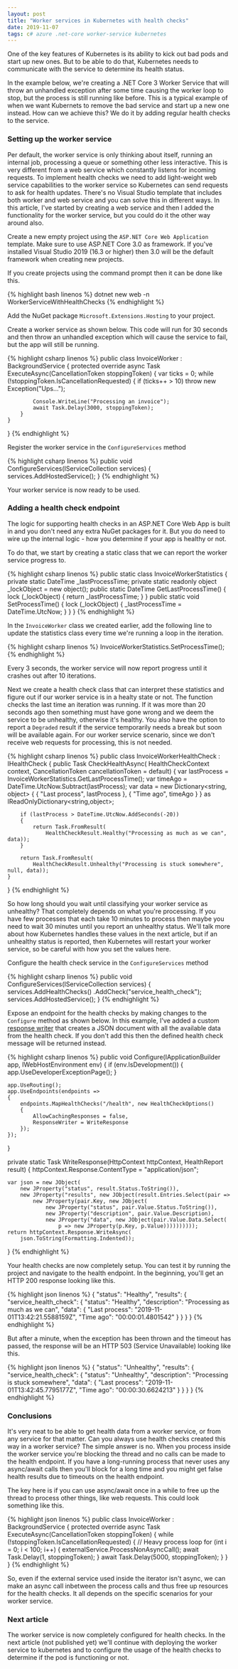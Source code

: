 ```yaml
---
layout: post
title: "Worker services in Kubernetes with health checks"
date: 2019-11-07
tags: c# azure .net-core worker-service kubernetes
---
```


<p class="intro"><span class="dropcap">O</span>ne of the key features of Kubernetes is its ability to kick out bad pods and start up new ones. But to be able to do that, Kubernetes needs to communicate with the service to determine its health status.</p>

In the example below, we're creating a .NET Core 3 Worker Service that will throw an unhandled exception after some time causing the worker loop to stop, but the process is still running like before. This is a typical example of when we want Kubernets to remove the bad service and start up a new one instead. How can we achieve this? We do it by adding regular health checks to the service.

### Setting up the worker service

Per default, the worker service is only thinking about itself, running an internal job, processing a queue or something other less interactive. This is very different from a web service which constantly listens for incoming requests. To implement health checks we need to add light-weight web service capabilities to the worker service so Kubernetes can send requests to ask for health updates. There's no Visual Studio template that includes both worker and web service and you can solve this in different ways. In this article, I've started by creating a web service and then I added the functionality for the worker service, but you could do it the other way around also.

Create a new empty project using the `ASP.NET Core Web Application` template. Make sure to use ASP.NET Core 3.0 as framework. If you've installed Visual Studio 2019 (16.3 or higher) then 3.0 will be the default framework when creating new projects.

If you create projects using the command prompt then it can be done like this.

{% highlight bash linenos %}
dotnet new web -n WorkerServiceWithHealthChecks
{% endhighlight %}

Add the NuGet package `Microsoft.Extensions.Hosting` to your project.

Create a worker service as shown below. This code will run for 30 seconds and then throw an unhandled exception which will cause the service to fail, but the app will still be running.

{% highlight csharp linenos %}
public class InvoiceWorker : BackgroundService
{
    protected override async Task ExecuteAsync(CancellationToken stoppingToken)
    {
        var ticks = 0;
        while (!stoppingToken.IsCancellationRequested)
        {
            if (ticks++ > 10) throw new Exception("Ups...");

            Console.WriteLine("Processing an invoice");
            await Task.Delay(3000, stoppingToken);
        }
    }
}
{% endhighlight %}

Register the worker service in the `ConfigureServices` method

{% highlight csharp linenos %}
    public void ConfigureServices(IServiceCollection services)
    {
        services.AddHostedService<InvoiceWorker>();
    }
{% endhighlight %}

Your worker service is now ready to be used.

### Adding a health check endpoint

The logic for supporting health checks in an ASP.NET Core Web App is built in and you don't need any extra NuGet packages for it. But you do need to wire up the internal logic - how you determine if your app is healthy or not. 

To do that, we start by creating a static class that we can report the worker service progress to.

{% highlight csharp linenos %}
public static class InvoiceWorkerStatistics
{
    private static DateTime _lastProcessTime;
    private static readonly object _lockObject = new object();
    public static DateTime GetLastProcessTime()
    {
        lock (_lockObject) {
            return _lastProcessTime;
        }
    }
    public static void SetProcessTime()
    {
        lock (_lockObject) {
            _lastProcessTime = DateTime.UtcNow;
        }
    }
}
{% endhighlight %}

In the `InvoiceWorker` class we created earlier, add the following line to update the statistics class every time we're running a loop in the iteration.

{% highlight csharp linenos %}
InvoiceWorkerStatistics.SetProcessTime();
{% endhighlight %}

Every 3 seconds, the worker service will now report progress until it crashes out after 10 iterations.

Next we create a health check class that can interpret these statistics and figure out if our worker service is in a healty state or not. The function checks the last time an iteration was running. If it was more than 20 seconds ago then something must have gone wrong and we deem the service to be unhealthy, otherwise it's healthy. You also have the option to report a `Degraded` result if the service temporarily needs a break but soon will be available again. For our worker service scenario, since we don't receive web requests for processing, this is not needed.

{% highlight csharp linenos %}
public class InvoiceWorkerHealthCheck : IHealthCheck
{
    public Task<HealthCheckResult> CheckHealthAsync(
        HealthCheckContext context,
        CancellationToken cancellationToken = default)
    {
        var lastProcess = InvoiceWorkerStatistics.GetLastProcessTime();
        var timeAgo = DateTime.UtcNow.Subtract(lastProcess);
        var data = new Dictionary<string, object> { 
            { "Last process", lastProcess },
            { "Time ago", timeAgo }
        } as IReadOnlyDictionary<string,object>;

        if (lastProcess > DateTime.UtcNow.AddSeconds(-20))
        {
            return Task.FromResult(
                HealthCheckResult.Healthy("Processing as much as we can", data));
        }

        return Task.FromResult(
            HealthCheckResult.Unhealthy("Processing is stuck somewhere", null, data));
    }
}
{% endhighlight %}

So how long should you wait until classifying your worker service as unhealthy? That completely depends on what you're processing. If you have few processes that each take 10 minutes to process then maybe you need to wait 30 minutes until you report an unhealthy status. We'll talk more about how Kubernetes handles these values in the next article, but if an unhealthy status is reported, then Kubernetes will restart your worker service, so be careful with how you set the values here.

Configure the health check service in the `ConfigureServices` method

{% highlight csharp linenos %}
public void ConfigureServices(IServiceCollection services)
{
    services.AddHealthChecks()
            .AddCheck<InvoiceWorkerHealthCheck>("service_health_check");
    services.AddHostedService<InvoiceWorker>();
}
{% endhighlight %}

Expose an endpoint for the health checks by making changes to the `Configure` method as shown below. In this example, I've added a custom [response writer](https://docs.microsoft.com/en-us/aspnet/core/host-and-deploy/health-checks?view=aspnetcore-3.0#customize-output) that creates a JSON document with all the available data from the health check. If you don't add this then the defined health check message will be returned instead.

{% highlight csharp linenos %}
public void Configure(IApplicationBuilder app, IWebHostEnvironment env)
{
    if (env.IsDevelopment())
    {
        app.UseDeveloperExceptionPage();
    }

    app.UseRouting();
    app.UseEndpoints(endpoints =>
    {
        endpoints.MapHealthChecks("/health", new HealthCheckOptions()
        {
            AllowCachingResponses = false, 
            ResponseWriter = WriteResponse
        });
    });
}

private static Task WriteResponse(HttpContext httpContext, HealthReport result)
{
    httpContext.Response.ContentType = "application/json";

    var json = new JObject(
        new JProperty("status", result.Status.ToString()),
        new JProperty("results", new JObject(result.Entries.Select(pair =>
            new JProperty(pair.Key, new JObject(
                new JProperty("status", pair.Value.Status.ToString()),
                new JProperty("description", pair.Value.Description),
                new JProperty("data", new JObject(pair.Value.Data.Select(
                    p => new JProperty(p.Key, p.Value))))))))));
    return httpContext.Response.WriteAsync(
        json.ToString(Formatting.Indented));
}
{% endhighlight %}

Your health checks are now completely setup. You can test it by running the project and navigate to the health endpoint. In the beginning, you'll get an HTTP 200 response looking like this.

{% highlight json linenos %}
{
  "status": "Healthy",
  "results": {
    "service_health_check": {
      "status": "Healthy",
      "description": "Processing as much as we can",
      "data": {
        "Last process": "2019-11-01T13:42:21.5588159Z",
        "Time ago": "00:00:01.4801542"
      }
    }
  }
}
{% endhighlight %}

But after a minute, when the exception has been thrown and the timeout has passed, the response will be an HTTP 503 (Service Unavailable) looking like this.

{% highlight json linenos %}
{
  "status": "Unhealthy",
  "results": {
    "service_health_check": {
      "status": "Unhealthy",
      "description": "Processing is stuck somewhere",
      "data": {
        "Last process": "2019-11-01T13:42:45.7795177Z",
        "Time ago": "00:00:30.6624213"
      }
    }
  }
}
{% endhighlight %}

### Conclusions

It's very neat to be able to get health data from a worker service, or from any service for that matter. Can you always use health checks created this way in a worker service? The simple answer is no. When you process inside the worker service you're blocking the thread and no calls can be made to the health endpoint. If you have a long-running process that never uses any async/await calls then you'll block for a long time and you might get false health results due to timeouts on the health endpoint. 

The key here is if you can use async/await once in a while to free up the thread to process other things, like web requests. This could look something like this.

{% highlight json linenos %}
public class InvoiceWorker : BackgroundService
{
    protected override async Task ExecuteAsync(CancellationToken stoppingToken)
    {
        while (!stoppingToken.IsCancellationRequested)
        {
            // Heavy process loop
            for (int i = 0; i < 100; i++) {
                externalService.ProcessNonAsyncCall();
                await Task.Delay(1, stoppingToken);
            }
            await Task.Delay(5000, stoppingToken);
        }
    }
}
{% endhighlight %}

So, even if the external service used inside the iterator isn't async, we can make an async call inbetween the process calls and thus free up resources for the health checks. It all depends on the specific scenarios for your worker service.

### Next article

The worker service is now completely configured for health checks. In the next article (not published yet) we'll continue with deploying the worker service to kubernetes and to configure the usage of the health checks to determine if the pod is functioning or not.
